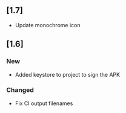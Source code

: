 ## [1.7]
- Update monochrome icon

## [1.6]

### New
- Added keystore to project to sign the APK

### Changed
- Fix CI output filenames